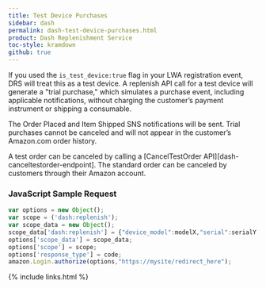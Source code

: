 ```yaml
---
title: Test Device Purchases
sidebar: dash
permalink: dash-test-device-purchases.html
product: Dash Replenishment Service
toc-style: kramdown
github: true
---
```


If you used the `is_test_device:true` flag in your LWA registration event, DRS will treat this as a test device. A replenish API call for a test device will generate a "trial purchase," which simulates a purchase event, including applicable notifications, without charging the customer’s payment instrument or shipping a consumable.

The Order Placed and Item Shipped SNS notifications will be sent. Trial purchases cannot be canceled and will not appear in the customer’s Amazon.com order history.

A test order can be canceled by calling a [CancelTestOrder API][dash-canceltestorder-endpoint]. The standard order can be canceled by customers through their Amazon account.

### JavaScript Sample Request

```js
var options = new Object();
var scope = ('dash:replenish');
var scope_data = new Object();
scope_data['dash:replenish'] = {"device_model":modelX,"serial":serialY,"is_test_device":true};
options['scope_data'] = scope_data;
options['scope'] = scope;
options['response_type'] = code;
amazon.Login.authorize(options,"https://mysite/redirect_here");
```

{% include links.html %}

